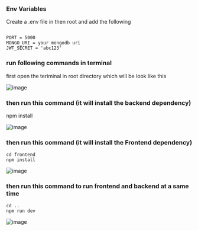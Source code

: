 

### Env Variables

Create a .env file in then root and add the following

```

PORT = 5000
MONGO_URI = your mongodb uri
JWT_SECRET = 'abc123'

```




### run following commands in terminal
first open the teriminal in root directory which will be look like this

![image](https://user-images.githubusercontent.com/53328265/117643628-39f55900-b1a6-11eb-8e76-647666d9f579.png)

### then run this command (it will install the backend dependency) 

npm install

![image](https://user-images.githubusercontent.com/53328265/117643771-64dfad00-b1a6-11eb-99f6-cbd896fdefd9.png)

### then run this command (it will install the Frontend dependency) 
```
cd frontend
npm install

```
![image](https://user-images.githubusercontent.com/53328265/117644084-bf790900-b1a6-11eb-9370-0fa10c918f57.png)

### then run this command to run frontend and backend at a same time
```
cd ..
npm run dev
```

![image](https://user-images.githubusercontent.com/53328265/117644400-1088fd00-b1a7-11eb-91b7-f85e2ed6288c.png)

